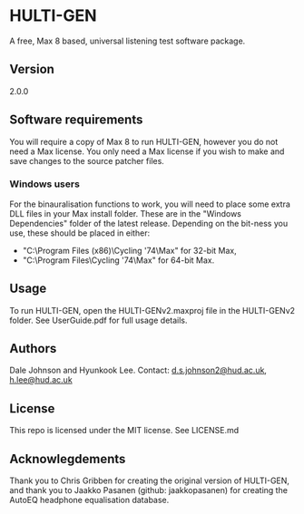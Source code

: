 # HULTI-GEN
A free, Max 8 based, universal listening test software package.

## Version
2.0.0

## Software requirements
You will require a copy of Max 8 to run HULTI-GEN, however you do not need a Max license.
You only need a Max license if you wish to make and save changes to the source patcher files.

### Windows users
For the binauralisation functions to work, you will need to place some extra DLL files in your Max install folder. These are in the "Windows Dependencies" folder of the latest release. Depending on the bit-ness you use, these should be placed in either:

- "C:\Program Files (x86)\Cycling '74\Max" for 32-bit Max, 
- "C:\Program Files\Cycling '74\Max" for 64-bit Max.

## Usage
To run HULTI-GEN, open the HULTI-GENv2.maxproj file in the HULTI-GENv2 folder. See UserGuide.pdf for full usage details.

## Authors
Dale Johnson and Hyunkook Lee.
Contact: d.s.johnson2@hud.ac.uk, h.lee@hud.ac.uk

## License
This repo is licensed under the MIT license.
See LICENSE.md

## Acknowlegdements
Thank you to Chris Gribben for creating the original version of HULTI-GEN, and thank you to Jaakko Pasanen (github: jaakkopasanen) for creating the AutoEQ headphone equalisation database.
